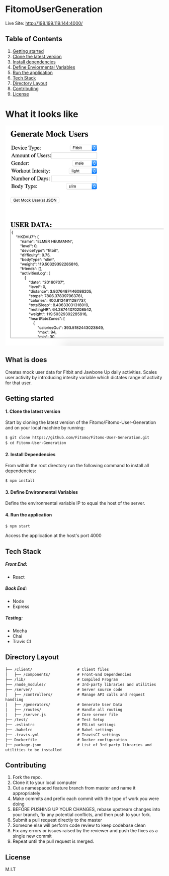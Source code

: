 
# FitomoUserGeneration

  Live Site: http://198.199.119.144:4000/

## Table of Contents

1. [Getting started](#getting-started)
  1. [Clone the latest version](#1-clone-the-latest-version)
  2. [Install dependencies](#2-install-dependencies)
  3. [Define Enviormental Variables](#3-define-environmental-variables)
  4. [Run the application](#4-run-the-application)
2. [Tech Stack](#tech-stack)
3. [Directory Layout](#directory-layout)
4. [Contributing](#contributing)
5. [License](#license)

# What it looks like
![alt tag](https://raw.githubusercontent.com/Fitomo/Fitomo-User-Generation/master/User%20Generator%20Screen%20Shot.png)

## What is does
Creates mock user data for Fitbit and Jawbone Up daily activities. Scales user activity by introducing intesity variable which dictates range of activity for that user.

## Getting started

#### 1. Clone the latest version

  Start by cloning the latest version of the Fitomo/Fitomo-User-Generation and on your local machine by running:

  ```sh
  $ git clone https://github.com/Fitomo/Fitomo-User-Generation.git
  $ cd Fitomo-User-Generation
  ```

#### 2. Install Dependencies
  From within the root directory run the following command to install all dependencies:

  ```sh
  $ npm install
  ```
#### 3. Define Environmental Variables
  Define the environmental variable IP to equal the host of the server.
#### 4. Run the application
  
  ```sh
  $ npm start
  ```
  Access the application at the host's port 4000

## Tech Stack

##### Front End:
- React

##### Back End:
- Node
- Express

##### Testing:
- Mocha
- Chai
- Travis CI

## Directory Layout
```
├── /client/                    # Client files
│   ├── /components/            # Front-End Dependencies
├── /lib/                       # Compiled Program
├── /node_modules/              # 3rd-party libraries and utilities
├── /server/                    # Server source code
│   ├── /controllers/           # Manage API calls and request handling
│   ├── /generators/            # Generate User Data
│   ├── /routes/                # Handle all routing
│   ├── /server.js              # Core server file
├── /test/                      # Test Setup
├── .eslintrc                   # ESLint settings
├── .babelrc                    # Babel settings
├── .travis.yml                 # TravisCI settings
├── Dockerfile                  # Docker configuration
├── package.json                # List of 3rd party libraries and utilities to be installed
```

## Contributing

  1. Fork the repo.
  2. Clone it to your local computer
  3. Cut a namespaced feature branch from master and name it appropriately
  4. Make commits and prefix each commit with the type of work you were doing
  5. BEFORE PUSHING UP YOUR CHANGES, rebase upstream changes into your branch, fix any potential conflicts, and then push to your fork.
  6. Submit a pull request directly to the master
  7. Someone else will perform code review to keep codebase clean
  8. Fix any errors or issues raised by the reviewer and push the fixes as a single new commit
  9. Repeat until the pull request is merged.

## License

M.I.T
